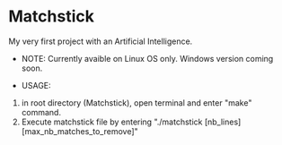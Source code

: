 # Matchstick
My very first project with an Artificial Intelligence.

- NOTE: 
Currently avaible on Linux OS only. Windows version coming soon.

- USAGE:
1. in root directory (Matchstick), open terminal and enter "make" command.
2. Execute matchstick file by entering "./matchstick [nb_lines] [max_nb_matches_to_remove]"
